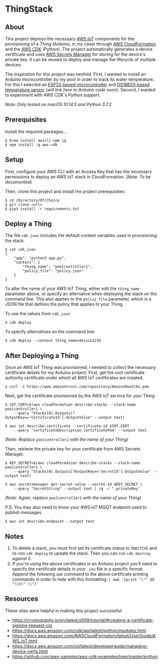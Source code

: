 # ThingStack

## About

This project deploys the necessary [AWS IoT](https://aws.amazon.com/iot/) components for the provisioning of a Thing (Arduino, in my case) through [AWS CloudFormation](https://aws.amazon.com/cloudformation/) and the [AWS CDK](https://github.com/awslabs/aws-cdk) (Python). The project automatically generates a device certificate and uses [AWS Secrets Manager](https://aws.amazon.com/secrets-manager/) for storing for the device's private key. It can be reused to deploy and manage the lifecycle of multiple devices.

The inspiration for this project was twofold. First, I wanted to install an Arduino microcontroller by my pool in order to track its water temperature. For this I selected an [ESP32-based microcontroller](https://www.amazon.com/dp/B0718T232Z/ref=cm_sw_em_r_mt_dp_U_HlShDb8YN7AT7) and [DS18B20-based temperature sensor](https://www.amazon.com/dp/B01MY8U394/ref=cm_sw_em_r_mt_dp_U_kmShDbWT4C6YH) (_will link here to Arduino code soon_). Second, I wanted to experiment with AWS CDK's Python support.

_Note: Only tested on macOS 10.14.5 and Python 3.7.2._

## Prerequisites
Install the required packages...
```
$ brew install awscli npm jq
$ npm install -g aws-cdk
```

## Setup
First, configure your AWS CLI with an Access Key that has the necessary permissions to deploy an AWS IoT stack in CloudFormation. (_Note: To be documented_)

Then, clone this project and install the project prerequisites:
```
$ cd /Directory/Of/Choice
$ git clone <url>
$ pip3 install -r requirements.txt
```

## Deploy a Thing
The file `cdk.json` includes the default context variables used in provisioning the stack.
```
$ cat cdk.json 
{
    "app": "python3 app.py",
    "context": {
        "thing_name": "poolcontroller1",
        "policy_file": "policy.json"
    }
}
```
To alter the name of your AWS IoT Thing, either edit the `thing_name` parameter above, or specify an alternative when deploying the stack on the command line. This also applies to the `policy_file` parameter, which is a JSON file that defines the policy that applies to your Thing.

To use the values from `cdk.json`:
```
$ cdk deploy
```

To specify alternatives on the command line:
```
$ cdk deploy --context thing_name=device1234
```

## After Deploying a Thing
Once an AWS IoT Thing was provisioned, I needed to collect the necessary certificate details for my Arduino project. First, get the root certificate authority certificate under which all AWS IoT certificates are created.
```
$ curl -s https://www.amazontrust.com/repository/AmazonRootCA1.pem
```

Next, get the certificate provisioned by the AWS IoT service for your Thing.
```
$ IOT_CERT=$(aws cloudformation describe-stacks --stack-name poolcontroller1 \
    --query "Stacks[0].Outputs[?OutputKey=='CertificateId'].OutputValue" --output text)

$ aws iot describe-certificate --certificate-id $IOT_CERT
    --query "certificateDescription.certificatePem" --output text
```
_(Note: Replace `poolcontroller1` with the name of your Thing)_

Then, retrieve the private key for your certificate from AWS Secrets Manager.
```
$ KEY_SECRET=$(aws cloudformation describe-stacks --stack-name poolcontroller1 \
    --query "Stacks[0].Outputs[?OutputKey=='SecretId'].OutputValue" --output text)

$ aws secretsmanager get-secret-value --secret-id $KEY_SECRET \
    --query "SecretString" --output text | jq -r ".privateKey"
```
_(Note: Again, replace `poolcontroller1` with the name of your Thing)_

P.S. You may also need to know your AWS IoT MQQT endpoint used to publish messages.
```
$ aws iot describe-endpoint --output text
```

## Notes
1. To delete a stack, you must first set its certificate status to `INACTIVE` and re-run `cdk deploy` to update the stack. Then you can run `cdk destroy` against it.
2. If you're using the above certificates in an Arduino project you'll need to specify the certificate details in your `.ino` file in a specific format. Append the following `awk` command to the above certificate printing commands in order to help with this formatting: `| awk '{print "\"" $0 "\\n\" \\"}'`

## Resources
These sites were helpful in making this project successful:
* https://cryptography.io/en/latest/x509/tutorial/#creating-a-certificate-signing-request-csr
* https://docs.aws.amazon.com/cdk/api/latest/python/modules.html
* https://docs.aws.amazon.com/AWSCloudFormation/latest/UserGuide/AWS_IoT.html
* https://docs.aws.amazon.com/iot/latest/developerguide/managing-device-certs.html
* https://github.com/aws-samples/aws-cdk-examples/tree/master/python